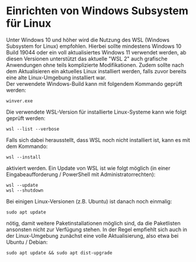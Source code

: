 # Einrichten von Windows Subsystem für Linux

Unter Windows 10 und höher wird die Nutzung des WSL (Windows Subsystem for Linux) empfohlen. Hierbei sollte mindestens Windows 10 Build 19044 oder ein voll aktualisiertes Windows 11 verwendet werden, ab diesen Versionen unterstützt das aktuelle "WSL 2" auch grafische Anwendungen ohne teils komplizierte Modifikationen. Zudem sollte nach dem Aktualisieren ein aktuelles Linux installiert werden, falls zuvor bereits eine alte Linux-Umgebung installiert war.  
Der verwendete Windows-Build kann mit folgendem Kommando geprüft werden:
```
winver.exe
```
Die verwendete WSL-Version für installierte Linux-Systeme kann wie folgt geprüft werden:
```
wsl --list --verbose
```
Falls sich dabei herausstellt, dass WSL noch nicht installiert ist, kann es mit dem Kommando:
```
wsl --install
```
aktiviert werden.
Ein Update von WSL ist wie folgt möglich (in einer Eingabeaufforderung / PowerShell mit Administratorrechten):
```
wsl --update
wsl --shutdown
```
Bei einigen Linux-Versionen (z.B. Ubuntu) ist danach noch einmalig:
```shell
sudo apt update
```
nötig, damit weitere Paketinstallationen möglich sind, da die Paketlisten ansonsten nicht zur Verfügung stehen. In der Regel empfiehlt sich auch in der Linux-Umgebung zunächst eine volle Aktualisierung, also etwa bei Ubuntu / Debian:
```shell
sudo apt update && sudo apt dist-upgrade
```
